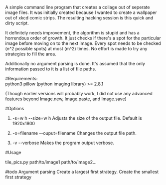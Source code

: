 A simple command line program that creates a collage out of seperate image
files. It was initially created because I wanted to create a wallpaper out of
xkcd comic strips. The resulting hacking session is this quick and dirty
script.

It definitely needs improvement, the algorithm is stupid and has a horrendous
order of growth. It just checks if there's a spot for the particular image
before moving on to the next image. Every spot needs to be checked (n^2
possible spots) at most (m^2) times. No effort is made to try any strategies to
fill the area.

Additionally no argument parsing is done. It's assumed that the only
information passed to it is a list of file paths.
 
#Requirements:  
python3
pillow (python imaging library) >= 2.8.1

(Though earlier versions will probably
work, I did not use any advanced features beyond  Image.new, Image.paste, and
Image.save)

#Options

1. -s=w h --size=w h 
    Adjusts the size of the output file. Default is 1920x1800

2.  -o=filename --ouput=filename
    Changes the output file path.

3. -v --verbose
    Makes the program output verbose. 

#Usage

tile_pics.py path/to/image1 path/to/image2...

#todo
Argument parsing
Create a largest first strategy.
Create the smallest first strategy
